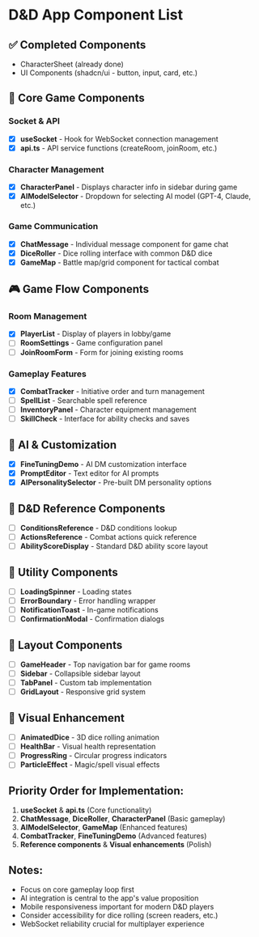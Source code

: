 # D&D App Component List

## ✅ Completed Components
- CharacterSheet (already done)
- UI Components (shadcn/ui - button, input, card, etc.)

## 🔧 Core Game Components

### Socket & API
- [x] **useSocket** - Hook for WebSocket connection management
- [x] **api.ts** - API service functions (createRoom, joinRoom, etc.)

### Character Management
- [x] **CharacterPanel** - Displays character info in sidebar during game
- [x] **AIModelSelector** - Dropdown for selecting AI model (GPT-4, Claude, etc.)

### Game Communication
- [x] **ChatMessage** - Individual message component for game chat
- [x] **DiceRoller** - Dice rolling interface with common D&D dice
- [x] **GameMap** - Battle map/grid component for tactical combat

## 🎮 Game Flow Components

### Room Management
- [x] **PlayerList** - Display of players in lobby/game
- [ ] **RoomSettings** - Game configuration panel
- [ ] **JoinRoomForm** - Form for joining existing rooms

### Gameplay Features
- [x] **CombatTracker** - Initiative order and turn management
- [ ] **SpellList** - Searchable spell reference
- [ ] **InventoryPanel** - Character equipment management
- [ ] **SkillCheck** - Interface for ability checks and saves

## 🤖 AI & Customization
- [x] **FineTuningDemo** - AI DM customization interface
- [x] **PromptEditor** - Text editor for AI prompts
- [x] **AIPersonalitySelector** - Pre-built DM personality options

## 🎲 D&D Reference Components
- [ ] **ConditionsReference** - D&D conditions lookup
- [ ] **ActionsReference** - Combat actions quick reference
- [ ] **AbilityScoreDisplay** - Standard D&D ability score layout

## 🔧 Utility Components
- [ ] **LoadingSpinner** - Loading states
- [ ] **ErrorBoundary** - Error handling wrapper
- [ ] **NotificationToast** - In-game notifications
- [ ] **ConfirmationModal** - Confirmation dialogs

## 📱 Layout Components
- [ ] **GameHeader** - Top navigation bar for game rooms
- [ ] **Sidebar** - Collapsible sidebar layout
- [ ] **TabPanel** - Custom tab implementation
- [ ] **GridLayout** - Responsive grid system

## 🎨 Visual Enhancement
- [ ] **AnimatedDice** - 3D dice rolling animation
- [ ] **HealthBar** - Visual health representation
- [ ] **ProgressRing** - Circular progress indicators
- [ ] **ParticleEffect** - Magic/spell visual effects

## Priority Order for Implementation:
1. **useSocket** & **api.ts** (Core functionality)
2. **ChatMessage**, **DiceRoller**, **CharacterPanel** (Basic gameplay)
3. **AIModelSelector**, **GameMap** (Enhanced features)
4. **CombatTracker**, **FineTuningDemo** (Advanced features)
5. **Reference components** & **Visual enhancements** (Polish)

## Notes:
- Focus on core gameplay loop first
- AI integration is central to the app's value proposition  
- Mobile responsiveness important for modern D&D players
- Consider accessibility for dice rolling (screen readers, etc.)
- WebSocket reliability crucial for multiplayer experience